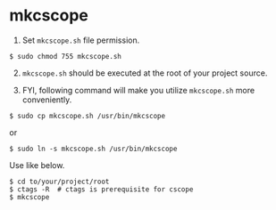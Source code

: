 # mkcscope
1. Set `mkcscope.sh` file permission. 
```
$ sudo chmod 755 mkcscope.sh
```

2. `mkcscope.sh` should be executed at the root of your project source. 

3. FYI, following command will make you utilize `mkcscope.sh` more conveniently.
```
$ sudo cp mkcscope.sh /usr/bin/mkcscope
```
or
```
$ sudo ln -s mkcscope.sh /usr/bin/mkcscope
```
Use like below.
```
$ cd to/your/project/root
$ ctags -R	# ctags is prerequisite for cscope
$ mkcscope
```

